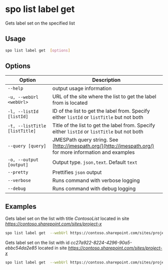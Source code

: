 # spo list label get

Gets label set on the specified list

## Usage

```sh
spo list label get  [options]
```

## Options

Option|Description
------|-----------
`--help`|output usage information
`-u, --webUrl <webUrl>`|URL of the site where the list to get the label from is located
`-l, --listId [listId]`|ID of the list to get the label from. Specify either `listId` or `listTitle` but not both
`-t, --listTitle [listTitle]`|Title of the list to get the label from. Specify either `listId` or `listTitle` but not both
`--query [query]`|JMESPath query string. See [http://jmespath.org/](http://jmespath.org/) for more information and examples
`-o, --output [output]`|Output type. `json,text`. Default `text`
`--pretty`|Prettifies `json` output
`--verbose`|Runs command with verbose logging
`--debug`|Runs command with debug logging

## Examples

Gets label set on the list with title _ContosoList_ located in site _https://contoso.sharepoint.com/sites/project-x_

```sh
spo list label get  --webUrl https://contoso.sharepoint.com/sites/project-x --listTitle ContosoList
```

Gets label set on the list with id _cc27a922-8224-4296-90a5-ebbc54da2e85_ located in site _https://contoso.sharepoint.com/sites/project-x_

```sh
spo list label get  --webUrl https://contoso.sharepoint.com/sites/project-x --listId cc27a922-8224-4296-90a5-ebbc54da2e85
```